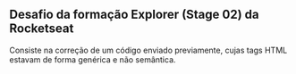 ## Desafio da formação Explorer (Stage 02) da Rocketseat

Consiste na correção de um código enviado previamente, cujas tags HTML estavam de forma genérica e não semântica.
